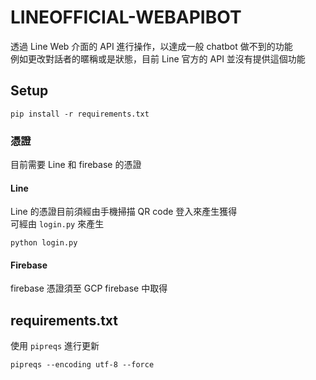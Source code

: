 # LINEOFFICIAL-WEBAPIBOT

透過 Line Web 介面的 API 進行操作，以達成一般 chatbot 做不到的功能  
例如更改對話者的暱稱或是狀態，目前 Line 官方的 API 並沒有提供這個功能

## Setup

```
pip install -r requirements.txt
```

### 憑證

目前需要 Line 和 firebase 的憑證

#### Line

Line 的憑證目前須經由手機掃描 QR code 登入來產生獲得  
可經由 `login.py` 來產生

```
python login.py
```

#### Firebase

firebase 憑證須至 GCP firebase 中取得

## requirements.txt

使用 `pipreqs` 進行更新

```
pipreqs --encoding utf-8 --force
```
